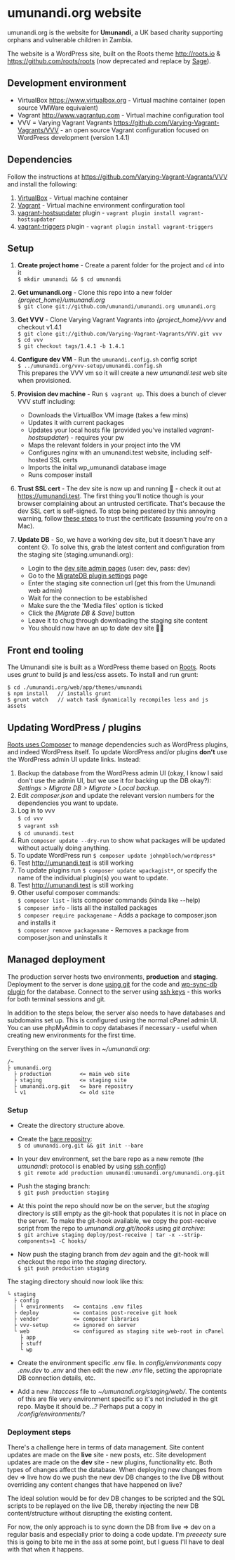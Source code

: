 # umunandi.org website

umunandi.org is the website for **Umunandi**, a UK based charity supporting orphans and vulnerable children in Zambia.

The website is a WordPress site, built on the Roots theme <http://roots.io> & <https://github.com/roots/roots> (now deprecated and replace by [Sage](https://github.com/roots/sage)).

## Development environment

+ VirtualBox <https://www.virtualbox.org> - Virtual machine container (open source VMWare equivalent)
+ Vagrant <http://www.vagrantup.com> - Virtual machine configuration tool
+ VVV = Varying Vagrant Vagrants <https://github.com/Varying-Vagrant-Vagrants/VVV> - an open source Vagrant configuration focused on WordPress development (version 1.4.1)

## Dependencies

Follow the instructions at <https://github.com/Varying-Vagrant-Vagrants/VVV> and install the following:

1. [VirtualBox](https://www.virtualbox.org/wiki/Downloads) - Virtual machine container
1. [Vagrant](http://www.vagrantup.com) - Virtual machine environment confirguration tool
1. [vagrant-hostsupdater](https://github.com/cogitatio/vagrant-hostsupdater) plugin - `vagrant plugin install vagrant-hostsupdater`
1. [vagrant-triggers](https://github.com/emyl/vagrant-triggers) plugin - `vagrant plugin install vagrant-triggers`

## Setup

1. **Create project home** - Create a parent folder for the project and `cd` into it  
`$ mkdir umunandi && $ cd umunandi`

1. **Get umunandi.org** - Clone this repo into a new folder *{project_home}/umunandi.org*  
`$ git clone git://github.com/umunandi/umunandi.org umunandi.org`

1. **Get VVV** - Clone Varying Vagrant Vagrants into *{project_home}/vvv* and checkout v1.4.1  
`$ git clone git://github.com/Varying-Vagrant-Vagrants/VVV.git vvv`  
`$ cd vvv`  
`$ git checkout tags/1.4.1 -b 1.4.1`

1. **Configure dev VM** - Run the `umunandi.config.sh` config script   
`$ ../umunandi.org/vvv-setup/umunandi.config.sh`  
This prepares the VVV vm so it will create a new *umunandi.test* web site when provisioned.

1. **Provision dev machine** - Run `$ vagrant up`. This does a bunch of clever VVV stuff including:
   * Downloads the VirtualBox VM image (takes a few mins)
   * Updates it with current packages
   * Updates your local hosts file (provided you've installed *vagrant-hostsupdater*) - requires your pw
   * Maps the relevant folders in your project into the VM
   * Configures nginx with an umunandi.test website, including self-hosted SSL certs
   * Imports the inital wp_umunandi database image
   * Runs composer install

1. **Trust SSL cert** - The dev site is now up and running 🙂 - check it out at https://umunandi.test. The first thing you'll notice though is your browser complaining about an untrusted certificate. That's because the dev SSL cert is self-signed. To stop being pestered by this annoying warning, follow [these steps](http://www.robpeck.com/2010/10/google-chrome-mac-os-x-and-self-signed-ssl-certificates/) to trust the certificate (assuming you're on a Mac).

1. **Update DB** - So, we have a working dev site, but it doesn't have any content 😕. To solve this, grab the latest content and configuration from the staging site (staging.umunandi.org):
   * Login to the [dev site admin pages](https://umunandi.test/wp/wp-admin/tools.php?page=wp-sync-db&wpsdb-profile=1) (user: dev, pass: dev)
   * Go to the [MigrateDB plugin settings](https://umunandi.test/wp/wp-admin/tools.php?page=wp-sync-db&wpsdb-profile=1) page
   * Enter the staging site connection url (get this from the Umunandi web admin)
   * Wait for the connection to be established
   * Make sure the the 'Media files' option is ticked
   * Click the *[Migrate DB & Save]* button
   * Leave it to chug through downloading the staging site content
   * You should now have an up to date dev site 👍🏼

## Front end tooling
The Umunandi site is built as a WordPress theme based on [Roots](https://roots.io/). Roots uses *grunt* to build js and less/css assets. To install and run grunt:

```
$ cd ./umunandi.org/web/app/themes/umunandi
$ npm install   // installs grunt
$ grunt watch   // watch task dynamically recompiles less and js assets
```

## Updating WordPress / plugins
[Roots uses Composer](https://roots.io/using-composer-with-wordpress/) to manage dependencies such as WordPress plugins, and indeed WordPress itself. To update WordPress and/or plugins **don't** use the WordPress admin UI update links. Instead:

1. Backup the database from the WordPress admin UI (okay, I know I said don't use the admin UI, but we use it for backing up the DB okay?): *Settings > Migrate DB > Migrate > Local backup*.
1. Edit *composer.json* and update the relevant version numbers for the dependencies you want to update.
2. Log in to vvv  
`$ cd vvv`  
`$ vagrant ssh`  
`$ cd umunandi.test`
3. Run `composer update --dry-run` to show what packages will be updated without actually doing anything.
1. To update WordPress run `$ composer update johnpbloch/wordpress*`
1. Test <http://umunandi.test> is still working
1. To update plugins run `$ composer update wpackagist*`, or specify the name of the individual plugin(s) you want to update.
1. Test <http://umunandi.test> is still working
2. Other useful composer commands:  
`$ composer list` - lists composer commands (kinda like --help)  
`$ composer info` - lists all the installed packages  
`$ composer require packagename` - Adds a package to composer.json and installs it  
`$ composer remove packagename` - Removes a package from composer.json and uninstalls it



## Managed deployment

The production server hosts two environments, __production__ and __staging__. Deployment to the server is done [using git](http://toroid.org/ams/git-website-howto) for the code and [wp-sync-db plugin](https://github.com/wp-sync-db/wp-sync-db) for the database. Connect to the server using [ssh keys](http://smbjorklund.no/ssh-login-without-password-using-os-x) - this works for both terminal sessions and git.

In addition to the steps below, the server also needs to have databases and subdomains set up. This is configured using the normal cPanel admin UI. You can use phpMyAdmin to copy databases if necessary - useful when creating new environments for the first time.

Everything on the server lives in _~/umunandi.org_:

```
/~
├ umunandi.org
  ├ production         <= main web site
  ├ staging            <= staging site
  ├ umunandi.org.git   <= bare repositry
  └ v1                 <= old site
```

### Setup

* Create the directory structure above.  

* Create the [bare repositry](http://www.saintsjd.com/2011/01/what-is-a-bare-git-repository/):  
`$ cd umunandi.org.git && git init --bare`

* In your dev environment, set the bare repo as a new remote (the _umunandi:_ protocol is enabled by using [ssh config](http://osxdaily.com/2011/04/05/setup-ssh-config-fie/))  
`$ git remote add production umunandi:umunandi.org/umunandi.org.git` 

* Push the staging branch:  
`$ git push production staging` 

* At this point the repo should now be on the server, but the _staging_ directory is still empty as the git-hook that populates it is not in place on the server. To make the git-hook available, we copy the post-receive script from the repo to _umunandi.org.git/hooks_ using _git archive_:  
`$ git archive staging deploy/post-receive | tar -x --strip-components=1 -C hooks/` 

* Now push the staging branch from _dev_ again and the git-hook will checkout the repo into the _staging_ directory.  
`$ git push production staging`

The staging directory should now look like this:

```
└ staging
  ├ config
  | └ environments   <= contains .env files
  ├ deploy           <= contains post-receive git hook
  ├ vendor           <= composer libraries
  ├ vvv-setup        <= ignored on server
  └ web              <= configured as staging site web-root in cPanel
    ├ app
    ├ stuff
    └ wp
```

* Create the environment specific .env file. In _config/environments_ copy _.env.dev_ to _.env_ and then edit the new _.env_ file, setting the appropriate DB connection details, etc. 

* Add a new _.htaccess_ file to _~/umunandi.org/staging/web/_. The contents of this are file very environment specific so it's not included in the git repo. Maybe it should be...? Perhaps put a copy in _/config/environments/_?

### Deployment steps

There's a challenge here in terms of data management. Site content updates are made on the **live** site - new posts, etc. Site development updates are made on the **dev** site - new plugins, functionality etc. Both types of changes affect the database. When deploying new changes from dev => live how do we push the new dev DB changes to the live DB without overriding any content changes that have happened on live?

The ideal solution would be for dev DB changes to be scripted and the SQL scripts to be replayed on the live DB, thereby injecting the new DB content/structure without disrupting the existing content.

For now, the only approach is to sync down the DB from live => dev on a regular basis and especially prior to doing a code update. I'm *preeeety* sure this is going to bite me in the ass at some point, but I guess I'll have to deal with that when it happens.


